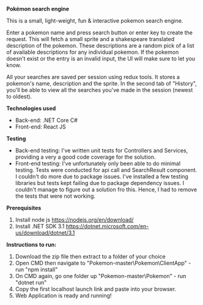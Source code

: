 **Pokémon search engine**

This is a small, light-weight, fun & interactive pokemon search engine.

Enter a pokemon name and press search button or enter key to create the request. This will fetch a small sprite and a shakespeare translated description of the pokemon. These descriptions are a random pick of a list of available descriptions for any individual pokemon. If the pokemon doesn't exist or the entry is an invalid input, the UI will make sure to let you know.

All your searches are saved per session using redux tools. It stores a pokemon's name, description and the sprite. In the second tab of "History", you'll be able to view all the searches you've made in the session (newest to oldest).

**Technologies used**
* Back-end: .NET Core C#
* Front-end: React JS

**Testing**
* Back-end testing: I've written unit tests for Controllers and Services, providing a very a good code coverage for the solution.
* Front-end testing: I've unfortunately only been able to do minimal testing. Tests were conducted for api call and SearchResult component. I couldn't do more due to package issues. I've installed a few testing libraries but tests kept failing due to package dependency issues. I couldn't manage to figure out a solution fro this. Hence, I had to remove the tests that were not working.

**Prerequisites**
1. Install node js https://nodejs.org/en/download/
2. Install .NET SDK 3.1 https://dotnet.microsoft.com/en-us/download/dotnet/3.1

**Instructions to run:**
1. Download the zip file then extract to a folder of your choice
2. Open CMD then navigate to "Pokemon-master\Pokemon\ClientApp" - run "npm install"
3. On CMD again, go one folder up "Pokemon-master\Pokemon" - run "dotnet run"
4. Copy the first localhost launch link and paste into your browser. 
5. Web Application is ready and running!
